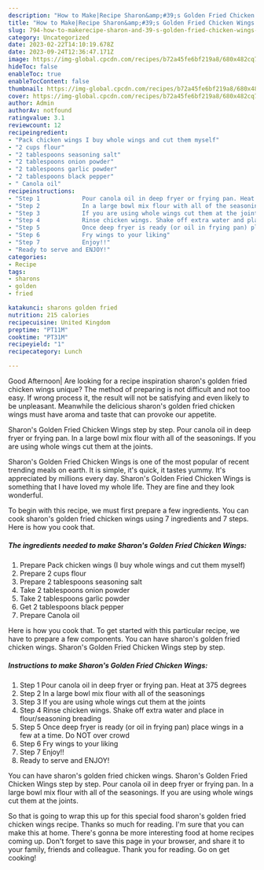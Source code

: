 ```yaml
---
description: "How to Make|Recipe Sharon&amp;#39;s Golden Fried Chicken Wings {That is Simple"
title: "How to Make|Recipe Sharon&amp;#39;s Golden Fried Chicken Wings {That is Simple"
slug: 794-how-to-makerecipe-sharon-and-39-s-golden-fried-chicken-wings-that-is-simple
category: Uncategorized
date: 2023-02-22T14:10:19.678Z
date: 2023-09-24T12:36:47.171Z
image: https://img-global.cpcdn.com/recipes/b72a45fe6bf219a8/680x482cq70/sharons-golden-fried-chicken-wings-recipe-main-photo.jpg
hideToc: false
enableToc: true
enableTocContent: false
thumbnail: https://img-global.cpcdn.com/recipes/b72a45fe6bf219a8/680x482cq70/sharons-golden-fried-chicken-wings-recipe-main-photo.jpg
cover: https://img-global.cpcdn.com/recipes/b72a45fe6bf219a8/680x482cq70/sharons-golden-fried-chicken-wings-recipe-main-photo.jpg
author: Admin
authorAv: notfound
ratingvalue: 3.1
reviewcount: 12
recipeingredient:
- "Pack chicken wings I buy whole wings and cut them myself"
- "2 cups flour"
- "2 tablespoons seasoning salt"
- "2 tablespoons onion powder"
- "2 tablespoons garlic powder"
- "2 tablespoons black pepper"
- " Canola oil"
recipeinstructions:
- "Step 1            Pour canola oil in deep fryer or frying pan. Heat at 375 degrees"
- "Step 2            In a large bowl mix flour with all of the seasonings"
- "Step 3            If you are using whole wings cut them at the joints"
- "Step 4            Rinse chicken wings. Shake off extra water and place in flour/seasoning breading"
- "Step 5            Once deep fryer is ready (or oil in frying pan) place wings in a few at a time. Do NOT over crowd"
- "Step 6            Fry wings to your liking"
- "Step 7            Enjoy!!"
- "Ready to serve and ENJOY!"
categories:
- Recipe
tags:
- sharons
- golden
- fried

katakunci: sharons golden fried 
nutrition: 215 calories
recipecuisine: United Kingdom
preptime: "PT11M"
cooktime: "PT31M"
recipeyield: "1"
recipecategory: Lunch

---
```



Good Afternoon| Are looking for a recipe inspiration sharon&#39;s golden fried chicken wings unique? The method of preparing is not difficult and not too easy. If wrong process it, the result will not be satisfying and even likely to be unpleasant. Meanwhile the delicious sharon&#39;s golden fried chicken wings must have aroma and taste that can provoke our appetite.





Sharon&#39;s Golden Fried Chicken Wings step by step. Pour canola oil in deep fryer or frying pan. In a large bowl mix flour with all of the seasonings. If you are using whole wings cut them at the joints.

Sharon&#39;s Golden Fried Chicken Wings is one of the most popular of recent trending meals on earth. It is simple, it's quick, it tastes yummy. It's appreciated by millions every day. Sharon&#39;s Golden Fried Chicken Wings is something that I have loved my whole life. They are fine and they look wonderful.


To begin with this recipe, we must first prepare a few ingredients. You can cook sharon&#39;s golden fried chicken wings using 7 ingredients and 7 steps. Here is how you cook that.

<!--inarticleads1-->

##### The ingredients needed to make Sharon&#39;s Golden Fried Chicken Wings:

1. Prepare Pack chicken wings (I buy whole wings and cut them myself)
1. Prepare 2 cups flour
1. Prepare 2 tablespoons seasoning salt
1. Take 2 tablespoons onion powder
1. Take 2 tablespoons garlic powder
1. Get 2 tablespoons black pepper
1. Prepare  Canola oil


Here is how you cook that. To get started with this particular recipe, we have to prepare a few components. You can have sharon&#39;s golden fried chicken wings. Sharon&#39;s Golden Fried Chicken Wings step by step. 

<!--inarticleads2-->

##### Instructions to make Sharon&#39;s Golden Fried Chicken Wings:

1. Step 1            Pour canola oil in deep fryer or frying pan. Heat at 375 degrees
1. Step 2            In a large bowl mix flour with all of the seasonings
1. Step 3            If you are using whole wings cut them at the joints
1. Step 4            Rinse chicken wings. Shake off extra water and place in flour/seasoning breading
1. Step 5            Once deep fryer is ready (or oil in frying pan) place wings in a few at a time. Do NOT over crowd
1. Step 6            Fry wings to your liking
1. Step 7            Enjoy!!
1. Ready to serve and ENJOY!

You can have sharon&#39;s golden fried chicken wings. Sharon&#39;s Golden Fried Chicken Wings step by step. Pour canola oil in deep fryer or frying pan. In a large bowl mix flour with all of the seasonings. If you are using whole wings cut them at the joints. 

So that is going to wrap this up for this special food sharon&#39;s golden fried chicken wings recipe. Thanks so much for reading. I'm sure that you can make this at home. There's gonna be more interesting food at home recipes coming up. Don't forget to save this page in your browser, and share it to your family, friends and colleague. Thank you for reading. Go on get cooking!
